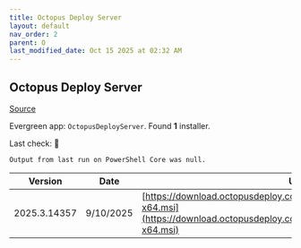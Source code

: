 ```yaml
---
title: Octopus Deploy Server
layout: default
nav_order: 2
parent: O
last_modified_date: Oct 15 2025 at 02:32 AM
---
```


## Octopus Deploy Server

[Source](https://octopus.com/)

Evergreen app: `OctopusDeployServer`. Found **1** installer.

Last check: 🔴
```
Output from last run on PowerShell Core was null.
```

| Version      | Date      | URI                                                                                                                                                |
| ------------ | --------- | -------------------------------------------------------------------------------------------------------------------------------------------------- |
| 2025.3.14357 | 9/10/2025 | [https://download.octopusdeploy.com/octopus/Octopus.2025.3.14357-x64.msi](https://download.octopusdeploy.com/octopus/Octopus.2025.3.14357-x64.msi) |
